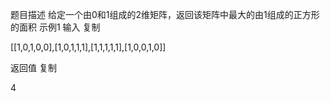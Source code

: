 
题目描述
给定一个由0和1组成的2维矩阵，返回该矩阵中最大的由1组成的正方形的面积
示例1
输入
复制

[[1,0,1,0,0],[1,0,1,1,1],[1,1,1,1,1],[1,0,0,1,0]]

返回值
复制

4

